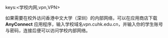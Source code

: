 keys:<学校内网,vpn,VPN>


如果需要在校外访问香港中文大学（深圳）的内部网络，可以在应用商店下载**AnyConnect** 应用程序，输入学校域名vpn.cuhk.edu.cn，并输入你的学生账号与密码，连接后便可以访问学校内部网络。